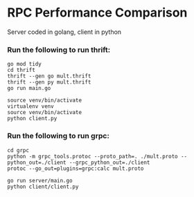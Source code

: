 # RPC Performance Comparison 

Server coded in golang, client in python

### Run the following to run thrift:

```
go mod tidy
cd thrift
thrift --gen go mult.thrift 
thrift --gen py mult.thrift 
go run main.go 

source venv/bin/activate
virtualenv venv
source venv/bin/activate
python client.py 
```

### Run the following to run grpc:

```
cd grpc 
python -m grpc_tools.protoc --proto_path=. ./mult.proto --python_out=./client --grpc_python_out=./client 
protoc --go_out=plugins=grpc:calc mult.proto 

go run server/main.go
python client/client.py
```